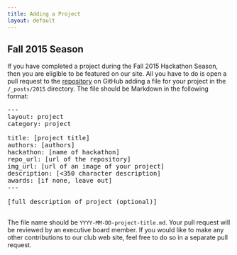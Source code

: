 ```yaml
---
title: Adding a Project
layout: default
---
```


## Fall 2015 Season

If you have completed a project during the Fall 2015 Hackathon Season,
then you are eligible to be featured on our site. All you have to do is
open a pull request to the [repository](https://github.com/mpoegel/RHO_ClubSite)
on GitHub adding a file for your project in the `/_posts/2015` directory.
The file should be Markdown in the following format:

<pre>
---
layout: project
category: project

title: [project title]
authors: [authors]
hackathon: [name of hackathon]
repo_url: [url of the repository]
img_url: [url of an image of your project]
description: [<350 character description]
awards: [if none, leave out]
---

[full description of project (optional)]

</pre>

The file name should be `YYYY-MM-DD-project-title.md`. Your pull request
will be reviewed by an executive board member. If you would like to make
any other contributions to our club web site, feel free to do so in a
separate pull request.
